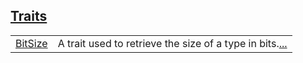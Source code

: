
[Traits](./core-num-traits-bit_size-traits.md)
 ---
| | |
|:---|:---|
| [BitSize](./core-num-traits-bit_size-BitSize.md) | A trait used to retrieve the size of a type in bits.[...](./core-num-traits-bit_size-BitSize.md) |
